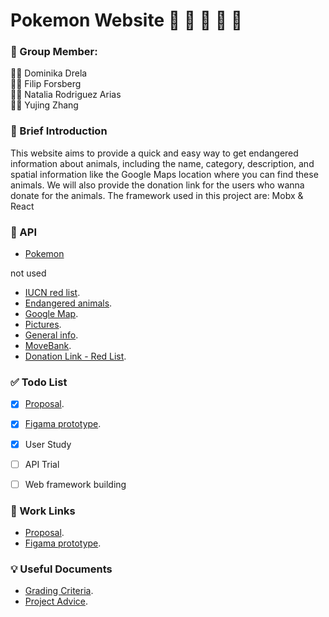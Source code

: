 # Pokemon Website :panda_face: :koala: :raccoon: :sloth: :dolphin:


### :muscle: Group Member: 
:woman_technologist: Dominika Drela    
:man_technologist: Filip Forsberg  
:woman_technologist: Natalia Rodriguez Arias   
:woman_technologist: Yujing Zhang


### :eyes: Brief Introduction
This website aims to provide a quick and easy way to get endangered information about animals, including the name, category, description, and spatial information like the Google Maps location where you can find these animals. 
We will also provide the donation link for the users who wanna donate for the animals. 
The framework used in this project are: Mobx & React


### :bookmark: API
- [Pokemon](https://pokeapi.co/docs/v2)

not used
- [IUCN red list](https://apiv3.iucnredlist.org/api/v3/docs#countries-species).
- [Endangered animals](https://rapidapi.com/luisvilla/api/animals-endangered-environmentalism/).
- [Google Map](https://developers.google.com/maps/documentation/javascript/overview).
- [Pictures](https://animality.xyz/endpoints).
- [General info](https://api-ninjas.com/api/animals).
- [MoveBank](https://github.com/movebank/movebank-api-doc).
- [Donation Link - Red List](https://www.iucnredlist.org/support/donate).


### :white_check_mark: Todo List
- [x] [Proposal](https://docs.google.com/document/d/10R-qr9olemBIWb9dPIicvgsI6YAHza-MuSa7YS3MT2s/edit).
- [x] [Figama prototype](https://www.figma.com/file/kJ23yXcy9CZXzRKTMyCIcd/EndangeredAtalas?type=design&node-id=0%3A1&mode=design&t=M5trgEpuOWiQpI7P-1).
- [x] User Study
- [ ] API Trial
- [ ] Web framework building


### :scroll: Work Links
- [Proposal](https://docs.google.com/document/d/10R-qr9olemBIWb9dPIicvgsI6YAHza-MuSa7YS3MT2s/edit).
- [Figama prototype](https://www.figma.com/file/kJ23yXcy9CZXzRKTMyCIcd/EndangeredAtalas?type=design&node-id=0%3A1&mode=design&t=M5trgEpuOWiQpI7P-1).


### :bulb: Useful Documents
- [Grading Criteria](https://docs.google.com/document/d/1luWXvJT_WEqAl4P2Fg3hNTVBOaEBdAbKADENtYJE3oo/edit).
- [Project Advice](https://canvas.kth.se/courses/44855/pages/g-dot-1-project-advice).
